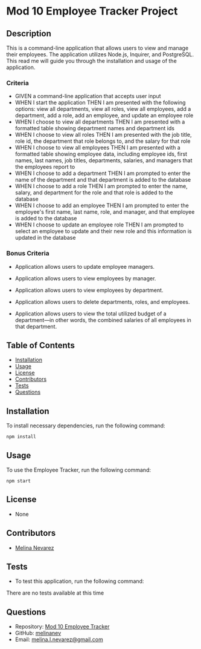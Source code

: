 # Mod 10 Employee Tracker Project


## Description

This is a command-line application that allows users to view and manage their employees.  The application utilizes Node.js, Inquirer, and PostgreSQL. This read me will guide you through the installation and usage of the application.  

### Criteria

- GIVEN a command-line application that accepts user input
- WHEN I start the application
THEN I am presented with the following options: view all departments, view all roles, view all employees, add a department, add a role, add an employee, and update an employee role
- WHEN I choose to view all departments
THEN I am presented with a formatted table showing department names and department ids
- WHEN I choose to view all roles
THEN I am presented with the job title, role id, the department that role belongs to, and the salary for that role
- WHEN I choose to view all employees
THEN I am presented with a formatted table showing employee data, including employee ids, first names, last names, job titles, departments, salaries, and managers that the employees report to
- WHEN I choose to add a department
THEN I am prompted to enter the name of the department and that department is added to the database
- WHEN I choose to add a role
THEN I am prompted to enter the name, salary, and department for the role and that role is added to the database
- WHEN I choose to add an employee
THEN I am prompted to enter the employee's first name, last name, role, and manager, and that employee is added to the database
- WHEN I choose to update an employee role
THEN I am prompted to select an employee to update and their new role and this information is updated in the database

### Bonus Criteria

- Application allows users to update employee managers.

- Application allows users to view employees by manager.

- Application allows users to view employees by department.

- Application allows users to delete departments, roles, and employees.

- Application allows users to view the total utilized budget of a department—in other words, the combined salaries of all employees in that department.

## Table of Contents

- [Installation](#installation)
- [Usage](#usage)
- [License](#license)
- [Contributors](#contributors)
- [Tests](#tests)
- [Questions](#questions)



## Installation

To install necessary dependencies, run the following command:

```
npm install
```

## Usage

To use the Employee Tracker, run the following command:

```
npm start
```

## License

- None

## Contributors

- [Melina Nevarez](https://github.com/melinanev) 

## Tests

- To test this application, run the following command:

There are no tests available at this time

## Questions

- Repository: [Mod 10 Employee Tracker](https://github.com/melinanev/Mod-10-Employee-Tracker.git) 
- GitHub: [melinanev](https://github.com/melinanev)
- Email: [melina.l.nevarez@gmail.com](mailto:melina.l.nevarez@gmail.com)




